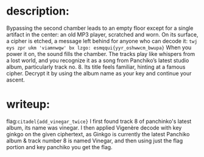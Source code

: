 # description:
Bypassing the second chamber leads to an empty floor except for a single artifact in the center: an old MP3 player, scratched and worn. On its surface, a cipher is etched, a message left behind for anyone who can decode it:
```twj eys zpr ukm 'viamnwqw' bx lzgo: esmqqui{yyr_oshwwcm_bwupa}```
When you power it on, the sound fills the chamber. The tracks play like whispers from a lost world, and you recognize it as a song from Panchiko’s latest studio album, particularly track no. 8. Its title feels familiar, hinting at a famous cipher. Decrypt it by using the album name as your key and continue your ascent.
# writeup:
flag:```citadel{add_vinegar_twice}```
I first found track 8 of panchinko's latest album, its name was vinegar. I then applied Vigenère decode with key ginkgo on the given ciphertext, as Ginkgo is currently the latest Panchiko album & track number 8 is named Vinegar, and then using just the flag portion and key panchiko you get the flag. 
